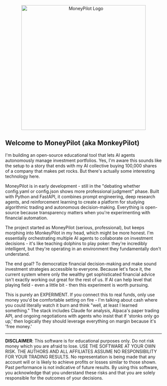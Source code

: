 <div align="center">
  <img src="media/monkeypilot.png" alt="MoneyPilot Logo" width="400">
</div>

## Welcome to MoneyPilot (aka MonkeyPilot)

I'm building an open-source educational tool that lets AI agents autonomously manage investment portfolios. Yes, I'm aware this sounds like the setup to a story that ends with my AI collective buying 100,000 shares of a company that makes pet rocks. But there's actually some interesting technology here.

MoneyPilot is in early development - still in the "debating whether config.yaml or config.json shows more professional judgment" phase. Built with Python and FastAPI, it combines prompt engineering, deep research agents, and reinforcement learning to create a platform for studying algorithmic trading and autonomous decision-making. Everything is open-source because transparency matters when you're experimenting with financial automation.

The project started as MoneyPilot (serious, professional), but keeps morphing into MonkeyPilot in my head, which might be more honest. I'm essentially orchestrating multiple AI agents to collaborate on investment decisions - it's like teaching dolphins to play poker: they're incredibly intelligent, but they're operating in an environment they fundamentally don't understand.

The end goal? To democratize financial decision-making and make sound investment strategies accessible to everyone. Because let's face it, the current system where only the wealthy get sophisticated financial advice isn't exactly working out great for the rest of us. If AI can help level that playing field - even a little bit - then this experiment is worth pursuing.

This is purely an EXPERIMENT. If you connect this to real funds, only use money you'd be comfortable setting on fire - I'm talking about cash where you could literally watch it burn and think "well, at least I learned something." The stack includes Claude for analysis, Alpaca's paper trading API, and ongoing negotiations with agents who insist that if 'stonks only go up,' then logically they should leverage everything on margin because it's 'free money.'

---

**DISCLAIMER**: This software is for educational purposes only. Do not risk money which you are afraid to lose. USE THE SOFTWARE AT YOUR OWN RISK. THE AUTHORS AND ALL AFFILIATES ASSUME NO RESPONSIBILITY FOR YOUR TRADING RESULTS. No representation is being made that any account will or is likely to achieve profits or losses similar to those shown. Past performance is not indicative of future results. By using this software, you acknowledge that you understand these risks and that you are solely responsible for the outcomes of your decisions.